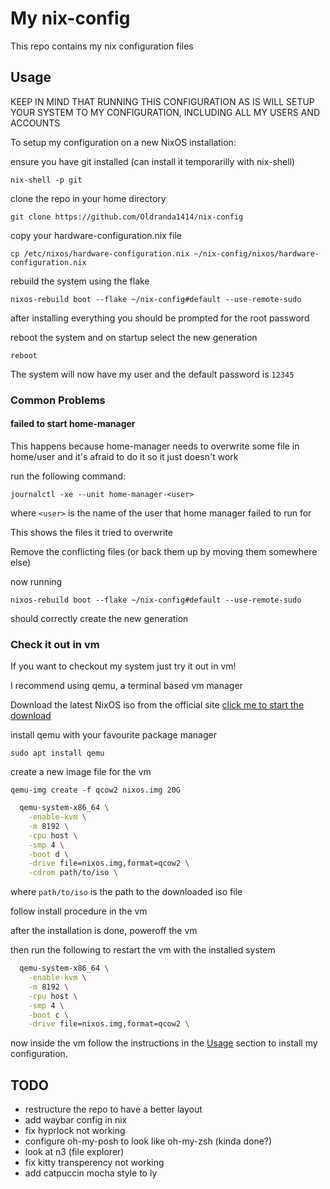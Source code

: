# My nix-config

This repo contains my nix configuration files

## Usage

KEEP IN MIND THAT RUNNING THIS CONFIGURATION AS IS WILL SETUP YOUR SYSTEM TO MY CONFIGURATION, INCLUDING ALL MY USERS AND ACCOUNTS

To setup my configuration on a new NixOS installation:

ensure you have git installed (can install it temporarilly with nix-shell)

`nix-shell -p git`

clone the repo in your home directory

`git clone https://github.com/Oldranda1414/nix-config`

copy your hardware-configuration.nix file

`cp /etc/nixos/hardware-configuration.nix ~/nix-config/nixos/hardware-configuration.nix`

rebuild the system using the flake

`nixos-rebuild boot --flake ~/nix-config#default --use-remote-sudo`

after installing everything you should be prompted for the root password

reboot the system and on startup select the new generation

`reboot`

The system will now have my user and the default password is `12345`

### Common Problems

#### failed to start home-manager

This happens because home-manager needs to overwrite some file in home/user and it's afraid to do it so it just doesn't work

run the following command:

`journalctl -xe --unit home-manager-<user>`

where `<user>` is the name of the user that home manager failed to run for

This shows the files it tried to overwrite

Remove the conflicting files (or back them up by moving them somewhere else)

now running

`nixos-rebuild boot --flake ~/nix-config#default --use-remote-sudo`

should correctly create the new generation

### Check it out in vm

If you want to checkout my system just try it out in vm!

I recommend using qemu, a terminal based vm manager

Download the latest NixOS iso from the official site [click me to start the download](https://channels.nixos.org/nixos-24.11/latest-nixos-gnome-x86_64-linux.iso)

install qemu with your favourite package manager

`sudo apt install qemu`

create a new image file for the vm

`qemu-img create -f qcow2 nixos.img 20G`

```sh
  qemu-system-x86_64 \
    -enable-kvm \
    -m 8192 \
    -cpu host \
    -smp 4 \
    -boot d \
    -drive file=nixos.img,format=qcow2 \
    -cdrom path/to/iso \
```

where `path/to/iso` is the path to the downloaded iso file

follow install procedure in the vm

after the installation is done, poweroff the vm

then run the following to restart the vm with the installed system

```sh
  qemu-system-x86_64 \
    -enable-kvm \
    -m 8192 \
    -cpu host \
    -smp 4 \
    -boot c \
    -drive file=nixos.img,format=qcow2 \
```

now inside the vm follow the instructions in the [Usage](#usage) section to install my configuration.

## TODO

- restructure the repo to have a better layout
- add waybar config in nix
- fix hyprlock not working
- configure oh-my-posh to look like oh-my-zsh (kinda done?)
- look at n3 (file explorer)
- fix kitty transperency not working
- add catpuccin mocha style to ly
